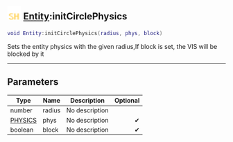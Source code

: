 ## <img src="../../.gitbook/assets/shared.png" width="32" height="32" /> [Entity](../entity/README.md):initCirclePhysics

```lua
void Entity:initCirclePhysics(radius, phys, block)
```

Sets the entity physics with the given radius,If block is set, the VIS will be blocked by it

-----------------
## Parameters

| Type   | Name | Description | Optional |
| ------ | ---- | ----------- | -------: |
| number | radius | No description |  |
| [PHYSICS](../physics/README.md) | phys | No description | ✔ |
| boolean | block | No description | ✔ |
